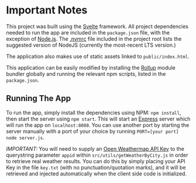 # Important Notes

This project was built using the [Svelte](https://svelte.technology) framework. All project dependencies needed to run the app are included in the `package.json` file, with the exception of [Node.js](https://nodejs.org). The [.nvmrc](https://github.com/creationix/nvm) file included in the project root lists the suggested version of NodeJS (currently the most-recent LTS version.)

The application also makes use of static assets linked to `public/index.html`.

This application can be easily modified by installing the [Rollup](https://rollupjs.org) module bundler globally and running the relevant npm scripts, listed in the `package.json`.

## Running The App

To run the app, simply install the dependencies using NPM: `npm install`, then start the server using `npm start`. This will start an [Express](https://expressjs.com/) server which will run the app on `localhost:8080`. You can use another port by starting the server manually with a port of your choice by running `PORT=[your port] node server.js`.

_IMPORTANT:_ You will need to supply an [Open Weathermap API Key](https://openweathermap.org/appid) to the querystring parameter `appid` within `src/utils/getWeatherByCity.js` in order to retrieve real weather results. You can do this by simply placing your API Key in the file `key.txt` (with no punctuation/quotation marks), and it will be retrieved and injected automatically when the client side code is initialized.
